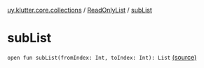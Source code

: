 [uy.klutter.core.collections](../index.md) / [ReadOnlyList](index.md) / [subList](.)


# subList
<code>open fun subList(fromIndex: Int, toIndex: Int): List<T></code> [(source)](https://github.com/kohesive/klutter/blob/master/core-jdk6/src/main/kotlin/uy/klutter/core/common/Immutable.kt#L97)<br/>

